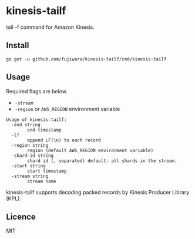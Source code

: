 # kinesis-tailf

tail -f command for Amazon Kinesis.

## Install

```
go get -u github.com/fujiwara/kinesis-tailf/cmd/kinesis-tailf
```

## Usage

Required flags are below.

- `-stream`
- `-region` or `AWS_REGION` environment variable

```
Usage of kinesis-tailf:
  -end string
    	end timestamp
  -lf
    	append LF(\n) to each record
  -region string
    	region (default AWS_REGION environment variable)
  -shard-id string
    	shard id (, separated) default: all shards in the stream.
  -start string
    	start timestamp
  -stream string
    	stream name
```

kinesis-tailf supports decoding packed records by Kinesis Producer Library (KPL).

## Licence

MIT

